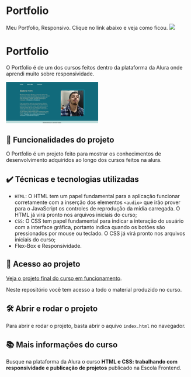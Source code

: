 # Portfolio
Meu Portfolio, Responsivo. Clique no link abaixo e veja como ficou.
![](https://raw.githubusercontent.com/Rox351/Portifolio/main/Portfolio.png)

# Portfolio

O Portfolio é de um dos cursos feitos dentro da plataforma da Alura onde aprendi muito sobre responsividade.

<img src="https://raw.githubusercontent.com/Rox351/Portfolio/main/SobreMim.png" alt="Imagem do Alura MIDI" width="50%">


## 🔨 Funcionalidades do projeto

O Portfolio é um projeto feito para mostrar os conhecimentos de desenvolvimento adquiridos ao longo dos cursos feitos na alura.

## ✔️ Técnicas e tecnologias utilizadas

- `HTML`: O HTML tem um papel fundamental para a aplicação funcionar corretamente com a inserção dos elementos `<audio>` que irão prover para o JavaScript os controles de reprodução da mídia carregada. O HTML já virá pronto nos arquivos iniciais do curso;
- `CSS`: O CSS tem papel fundamental para indicar a interação do usuário com a interface gráfica, portanto indica quando os botões são pressionados por mouse ou teclado. O CSS já virá pronto nos arquivos iniciais do curso;
- Flex-Box e Responsividade.

## 📁 Acesso ao projeto

[Veja o projeto final do curso em funcionamento](https://rox351.github.io/Portfolio/).

Neste repositório você tem acesso a todo o material produzido no curso.

## 🛠️ Abrir e rodar o projeto

Para abrir e rodar o projeto, basta abrir o aquivo `index.html` no navegador.

## 📚 Mais informações do curso

Busque na plataforma da Alura o curso **HTML e CSS: trabalhando com responsividade e publicação de projetos** publicado na Escola Frontend.
